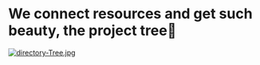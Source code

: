 # We connect resources and get such beauty, the project tree:deciduous_tree:
[![directory-Tree.jpg](https://i.postimg.cc/RFYSvGBY/directory-Tree.jpg)](https://postimg.cc/VrjQRq59)
